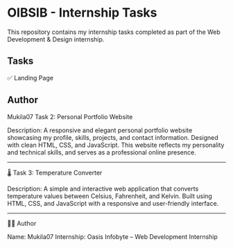 # OIBSIB - Internship Tasks

This repository contains my internship tasks completed as part of the Web Development & Design internship.

## Tasks
✅ Landing Page 

## Author
Mukila07
Task 2: Personal Portfolio Website

Description:
A responsive and elegant personal portfolio website showcasing my profile, skills, projects, and contact information. Designed with clean HTML, CSS, and JavaScript. This website reflects my personality and technical skills, and serves as a professional online presence.


---

🌡️ Task 3: Temperature Converter

Description:
A simple and interactive web application that converts temperature values between Celsius, Fahrenheit, and Kelvin. Built using HTML, CSS, and JavaScript with a responsive and user-friendly interface.


---

👨‍💻 Author

Name: Mukila07 
Internship: Oasis Infobyte – Web Development Internship
